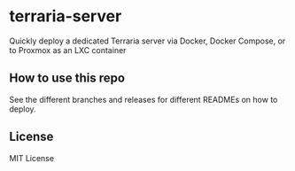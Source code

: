 # terraria-server

Quickly deploy a dedicated Terraria server via Docker, Docker Compose, or to Proxmox as an LXC container

## How to use this repo

See the different branches and releases for different READMEs on how to deploy.

## License

MIT License
